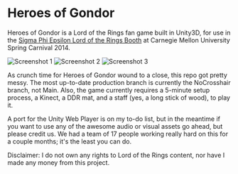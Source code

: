 Heroes of Gondor
=============

Heroes of Gondor is a Lord of the Rings fan game built in Unity3D, for use in the [Sigma Phi Epsilon Lord of the Rings Booth](http://imgur.com/gallery/XgkcL/) at Carnegie Mellon University Spring Carnival 2014.

![Screenshot 1](https://dl.dropboxusercontent.com/u/27507970/orcs.png)
![Screenshot 2](https://dl.dropboxusercontent.com/u/27507970/environment.jpg)
![Screenshot 3](https://dl.dropboxusercontent.com/u/27507970/troll.jpg)

As crunch time for Heroes of Gondor wound to a close, this repo got pretty messy. The most up-to-date production branch is currently the NoCrosshair branch, not Main. Also, the game currently requires a 5-minute setup process, a Kinect, a DDR mat, and a staff (yes, a long stick of wood), to play it.

A port for the Unity Web Player is on my to-do list, but in the meantime if you want to use any of the awesome audio or visual assets go ahead, but please credit us. We had a team of 17 people working really hard on this for a couple months; it's the least you can do.

Disclaimer: I do not own any rights to Lord of the Rings content, nor have I made any money from this project.
